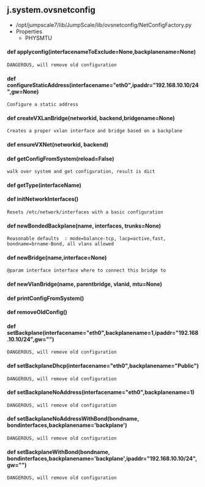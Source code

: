 ## j.system.ovsnetconfig

- /opt/jumpscale7/lib/JumpScale/lib/ovsnetconfig/NetConfigFactory.py
- Properties
    - PHYSMTU

#### def applyconfig(interfacenameToExclude=None,backplanename=None) 

    DANGEROUS, will remove old configuration

#### def configureStaticAddress(interfacename="eth0",ipaddr="192.168.10.10/24",gw=None) 

    Configure a static address

#### def createVXLanBridge(networkid, backend,bridgename=None) 

    Creates a proper vxlan interface and bridge based on a backplane

#### def ensureVXNet(networkid, backend) 

    

#### def getConfigFromSystem(reload=False) 

    walk over system and get configuration, result is dict

#### def getType(interfaceName) 

    

#### def initNetworkInterfaces() 

    Resets /etc/network/interfaces with a basic configuration

#### def newBondedBackplane(name, interfaces, trunks=None) 

    Reasonable defaults  : mode=balance-tcp, lacp=active,fast, bondname=brname-Bond, all vlans allowed

#### def newBridge(name,interface=None) 

    @param interface interface where to connect this bridge to

#### def newVlanBridge(name, parentbridge, vlanid, mtu=None) 

    

#### def printConfigFromSystem() 

    

#### def removeOldConfig() 

    

#### def setBackplane(interfacename="eth0",backplanename=1,ipaddr="192.168.10.10/24",gw="") 

    DANGEROUS, will remove old configuration

#### def setBackplaneDhcp(interfacename="eth0",backplanename="Public") 

    DANGEROUS, will remove old configuration

#### def setBackplaneNoAddress(interfacename="eth0",backplanename=1) 

    DANGEROUS, will remove old configuration

#### def setBackplaneNoAddressWithBond(bondname, bondinterfaces,backplanename='backplane') 

    DANGEROUS, will remove old configuration

#### def setBackplaneWithBond(bondname, bondinterfaces,backplanename='backplane',ipaddr="192.168.10.10/24",gw="") 

    DANGEROUS, will remove old configuration

